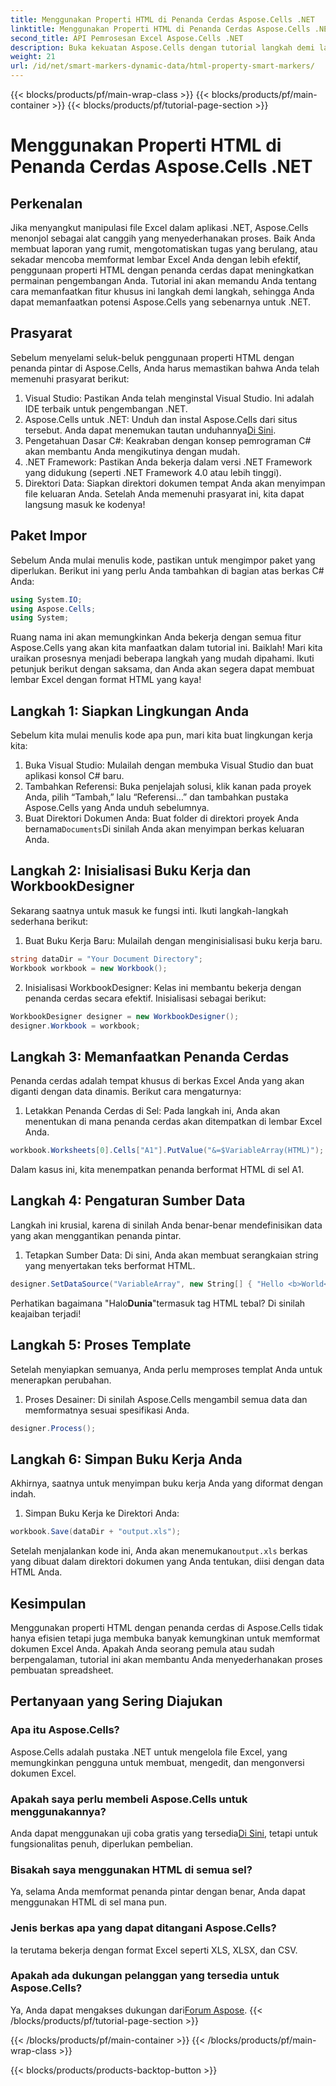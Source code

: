 ```yaml
---
title: Menggunakan Properti HTML di Penanda Cerdas Aspose.Cells .NET
linktitle: Menggunakan Properti HTML di Penanda Cerdas Aspose.Cells .NET
second_title: API Pemrosesan Excel Aspose.Cells .NET
description: Buka kekuatan Aspose.Cells dengan tutorial langkah demi langkah tentang penggunaan properti HTML dalam penanda pintar untuk aplikasi .NET.
weight: 21
url: /id/net/smart-markers-dynamic-data/html-property-smart-markers/
---
```


{{< blocks/products/pf/main-wrap-class >}}
{{< blocks/products/pf/main-container >}}
{{< blocks/products/pf/tutorial-page-section >}}

# Menggunakan Properti HTML di Penanda Cerdas Aspose.Cells .NET

## Perkenalan
Jika menyangkut manipulasi file Excel dalam aplikasi .NET, Aspose.Cells menonjol sebagai alat canggih yang menyederhanakan proses. Baik Anda membuat laporan yang rumit, mengotomatiskan tugas yang berulang, atau sekadar mencoba memformat lembar Excel Anda dengan lebih efektif, penggunaan properti HTML dengan penanda cerdas dapat meningkatkan permainan pengembangan Anda. Tutorial ini akan memandu Anda tentang cara memanfaatkan fitur khusus ini langkah demi langkah, sehingga Anda dapat memanfaatkan potensi Aspose.Cells yang sebenarnya untuk .NET.
## Prasyarat
Sebelum menyelami seluk-beluk penggunaan properti HTML dengan penanda pintar di Aspose.Cells, Anda harus memastikan bahwa Anda telah memenuhi prasyarat berikut:
1. Visual Studio: Pastikan Anda telah menginstal Visual Studio. Ini adalah IDE terbaik untuk pengembangan .NET.
2.  Aspose.Cells untuk .NET: Unduh dan instal Aspose.Cells dari situs tersebut. Anda dapat menemukan tautan unduhannya[Di Sini](https://releases.aspose.com/cells/net/).
3. Pengetahuan Dasar C#: Keakraban dengan konsep pemrograman C# akan membantu Anda mengikutinya dengan mudah. 
4. .NET Framework: Pastikan Anda bekerja dalam versi .NET Framework yang didukung (seperti .NET Framework 4.0 atau lebih tinggi).
5. Direktori Data: Siapkan direktori dokumen tempat Anda akan menyimpan file keluaran Anda. 
Setelah Anda memenuhi prasyarat ini, kita dapat langsung masuk ke kodenya!
## Paket Impor
Sebelum Anda mulai menulis kode, pastikan untuk mengimpor paket yang diperlukan. Berikut ini yang perlu Anda tambahkan di bagian atas berkas C# Anda:
```csharp
using System.IO;
using Aspose.Cells;
using System;
```
Ruang nama ini akan memungkinkan Anda bekerja dengan semua fitur Aspose.Cells yang akan kita manfaatkan dalam tutorial ini.
Baiklah! Mari kita uraikan prosesnya menjadi beberapa langkah yang mudah dipahami. Ikuti petunjuk berikut dengan saksama, dan Anda akan segera dapat membuat lembar Excel dengan format HTML yang kaya!
## Langkah 1: Siapkan Lingkungan Anda
Sebelum kita mulai menulis kode apa pun, mari kita buat lingkungan kerja kita:
1. Buka Visual Studio: Mulailah dengan membuka Visual Studio dan buat aplikasi konsol C# baru.
2. Tambahkan Referensi: Buka penjelajah solusi, klik kanan pada proyek Anda, pilih “Tambah,” lalu “Referensi…” dan tambahkan pustaka Aspose.Cells yang Anda unduh sebelumnya.
3.  Buat Direktori Dokumen Anda: Buat folder di direktori proyek Anda bernama`Documents`Di sinilah Anda akan menyimpan berkas keluaran Anda.
## Langkah 2: Inisialisasi Buku Kerja dan WorkbookDesigner
Sekarang saatnya untuk masuk ke fungsi inti. Ikuti langkah-langkah sederhana berikut:
1. Buat Buku Kerja Baru: Mulailah dengan menginisialisasi buku kerja baru.
```csharp
string dataDir = "Your Document Directory";
Workbook workbook = new Workbook();
```
2. Inisialisasi WorkbookDesigner: Kelas ini membantu bekerja dengan penanda cerdas secara efektif. Inisialisasi sebagai berikut:
```csharp
WorkbookDesigner designer = new WorkbookDesigner();
designer.Workbook = workbook;
```
## Langkah 3: Memanfaatkan Penanda Cerdas
Penanda cerdas adalah tempat khusus di berkas Excel Anda yang akan diganti dengan data dinamis. Berikut cara mengaturnya:
1. Letakkan Penanda Cerdas di Sel: Pada langkah ini, Anda akan menentukan di mana penanda cerdas akan ditempatkan di lembar Excel Anda.
```csharp
workbook.Worksheets[0].Cells["A1"].PutValue("&=$VariableArray(HTML)");
```
Dalam kasus ini, kita menempatkan penanda berformat HTML di sel A1.
## Langkah 4: Pengaturan Sumber Data
Langkah ini krusial, karena di sinilah Anda benar-benar mendefinisikan data yang akan menggantikan penanda pintar.
1. Tetapkan Sumber Data: Di sini, Anda akan membuat serangkaian string yang menyertakan teks berformat HTML.
```csharp
designer.SetDataSource("VariableArray", new String[] { "Hello <b>World</b>", "Arabic", "Hindi", "Urdu", "French" });
```
 Perhatikan bagaimana "Halo<b>Dunia</b>"termasuk tag HTML tebal? Di sinilah keajaiban terjadi!
## Langkah 5: Proses Template
Setelah menyiapkan semuanya, Anda perlu memproses templat Anda untuk menerapkan perubahan.
1. Proses Desainer: Di sinilah Aspose.Cells mengambil semua data dan memformatnya sesuai spesifikasi Anda.
```csharp
designer.Process();
```
## Langkah 6: Simpan Buku Kerja Anda
Akhirnya, saatnya untuk menyimpan buku kerja Anda yang diformat dengan indah. 
1. Simpan Buku Kerja ke Direktori Anda:
```csharp
workbook.Save(dataDir + "output.xls");
```
 Setelah menjalankan kode ini, Anda akan menemukan`output.xls` berkas yang dibuat dalam direktori dokumen yang Anda tentukan, diisi dengan data HTML Anda.
## Kesimpulan
Menggunakan properti HTML dengan penanda cerdas di Aspose.Cells tidak hanya efisien tetapi juga membuka banyak kemungkinan untuk memformat dokumen Excel Anda. Apakah Anda seorang pemula atau sudah berpengalaman, tutorial ini akan membantu Anda menyederhanakan proses pembuatan spreadsheet.
## Pertanyaan yang Sering Diajukan
### Apa itu Aspose.Cells?
Aspose.Cells adalah pustaka .NET untuk mengelola file Excel, yang memungkinkan pengguna untuk membuat, mengedit, dan mengonversi dokumen Excel.
### Apakah saya perlu membeli Aspose.Cells untuk menggunakannya?
 Anda dapat menggunakan uji coba gratis yang tersedia[Di Sini](https://releases.aspose.com/), tetapi untuk fungsionalitas penuh, diperlukan pembelian. 
### Bisakah saya menggunakan HTML di semua sel?
Ya, selama Anda memformat penanda pintar dengan benar, Anda dapat menggunakan HTML di sel mana pun.
### Jenis berkas apa yang dapat ditangani Aspose.Cells?
Ia terutama bekerja dengan format Excel seperti XLS, XLSX, dan CSV.
### Apakah ada dukungan pelanggan yang tersedia untuk Aspose.Cells?
 Ya, Anda dapat mengakses dukungan dari[Forum Aspose](https://forum.aspose.com/c/cells/9).
{{< /blocks/products/pf/tutorial-page-section >}}

{{< /blocks/products/pf/main-container >}}
{{< /blocks/products/pf/main-wrap-class >}}

{{< blocks/products/products-backtop-button >}}
